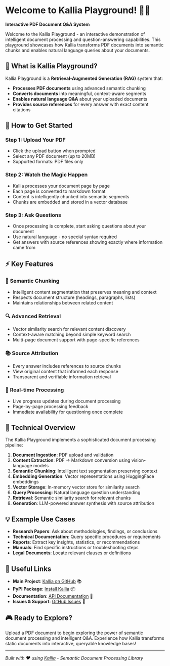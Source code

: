 # Welcome to Kallia Playground! 🚀📄

**Interactive PDF Document Q&A System**

Welcome to the Kallia Playground - an interactive demonstration of intelligent document processing and question-answering capabilities. This playground showcases how Kallia transforms PDF documents into semantic chunks and enables natural language queries about your documents.

## 🎯 What is Kallia Playground?

Kallia Playground is a **Retrieval-Augmented Generation (RAG)** system that:

- **Processes PDF documents** using advanced semantic chunking
- **Converts documents** into meaningful, context-aware segments
- **Enables natural language Q&A** about your uploaded documents
- **Provides source references** for every answer with exact content citations

## 🚀 How to Get Started

### Step 1: Upload Your PDF

- Click the upload button when prompted
- Select any PDF document (up to 20MB)
- Supported formats: PDF files only

### Step 2: Watch the Magic Happen

- Kallia processes your document page by page
- Each page is converted to markdown format
- Content is intelligently chunked into semantic segments
- Chunks are embedded and stored in a vector database

### Step 3: Ask Questions

- Once processing is complete, start asking questions about your document
- Use natural language - no special syntax required
- Get answers with source references showing exactly where information came from

## ⚡ Key Features

### 🧠 **Semantic Chunking**

- Intelligent content segmentation that preserves meaning and context
- Respects document structure (headings, paragraphs, lists)
- Maintains relationships between related content

### 🔍 **Advanced Retrieval**

- Vector similarity search for relevant content discovery
- Context-aware matching beyond simple keyword search
- Multi-page document support with page-specific references

### 📚 **Source Attribution**

- Every answer includes references to source chunks
- View original content that informed each response
- Transparent and verifiable information retrieval

### 🎨 **Real-time Processing**

- Live progress updates during document processing
- Page-by-page processing feedback
- Immediate availability for questioning once complete

## 🔧 Technical Overview

The Kallia Playground implements a sophisticated document processing pipeline:

1. **Document Ingestion**: PDF upload and validation
2. **Content Extraction**: PDF → Markdown conversion using vision-language models
3. **Semantic Chunking**: Intelligent text segmentation preserving context
4. **Embedding Generation**: Vector representations using HuggingFace embeddings
5. **Vector Storage**: In-memory vector store for similarity search
6. **Query Processing**: Natural language question understanding
7. **Retrieval**: Semantic similarity search for relevant chunks
8. **Generation**: LLM-powered answer synthesis with source attribution

## 💡 Example Use Cases

- **Research Papers**: Ask about methodologies, findings, or conclusions
- **Technical Documentation**: Query specific procedures or requirements
- **Reports**: Extract key insights, statistics, or recommendations
- **Manuals**: Find specific instructions or troubleshooting steps
- **Legal Documents**: Locate relevant clauses or definitions

## 🔗 Useful Links

- **Main Project**: [Kallia on GitHub](https://github.com/kallia-project/kallia) 📚
- **PyPI Package**: [Install Kallia](https://pypi.org/project/kallia/) 📦
- **Documentation**: [API Documentation](https://github.com/kallia-project/kallia#-usage) 📖
- **Issues & Support**: [GitHub Issues](https://github.com/kallia-project/kallia/issues) 🐛

## 🎮 Ready to Explore?

Upload a PDF document to begin exploring the power of semantic document processing and intelligent Q&A. Experience how Kallia transforms static documents into interactive, queryable knowledge bases!

---

_Built with ❤️ using [Kallia](https://github.com/kallia-project/kallia) - Semantic Document Processing Library_

